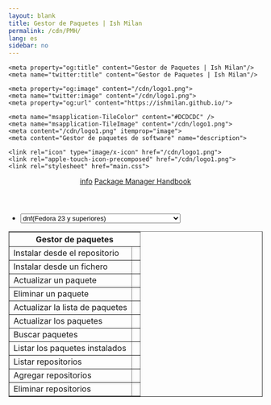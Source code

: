 ```yaml
---
layout: blank
title: Gestor de Paquetes | Ish Milan
permalink: /cdn/PMH/
lang: es
sidebar: no
---
```

<!DOCTYPE html>
<html lang="es">
<head>
    <title>Gestor de Paquetes | Ish Milan</title>
    <meta charset="utf-8" />
    <meta content='text/html; charset=utf-8' http-equiv='Content-Type'>
    <meta http-equiv='X-UA-Compatible' content='IE=edge'>
    <meta name='viewport' content='width=device-width, initial-scale=1.0, maximum-scale=1.0'>
	<meta name="author" content="Ish Milan" />
    <meta property="og:site_name" content="Gestor de Paquetes | Ish Milan">
    <meta name="twitter:site" content="@ish_milan">
    <meta name="twitter:card" content="summary_large_image">

    <meta property="og:title" content="Gestor de Paquetes | Ish Milan"/>
    <meta name="twitter:title" content="Gestor de Paquetes | Ish Milan"/>

	<meta property="og:image" content="/cdn/logo1.png">
	<meta name="twitter:image" content="/cdn/logo1.png">
	<meta property="og:url" content="https://ishmilan.github.io/">

    <meta name="msapplication-TileColor" content="#DCDCDC" />
    <meta name="msapplication-TileImage" content="/cdn/logo1.png">
    <meta content="/cdn/logo1.png" itemprop="image">
    <meta content="Gestor de paquetes de software" name="description">

	<link rel="icon" type="image/x-icon" href="/cdn/logo1.png">
    <link rel="apple-touch-icon-precomposed" href="/cdn/logo1.png">
	<link rel="stylesheet" href="main.css">
<body>
	<header>
		<hgroup>
			<a class="flotar-izq cambio" onclick="cambiar(this)">
				<div class="bar1"></div>
				<div class="bar2"></div>
				<div class="bar3"></div>
			</a>
			<a href="#" class="flotar-der" onclick="mostrarMensaje()">info</a>
			<a href="https://ishmilan.github.io/" id="titulo">Package Manager Handbook</a>
		</hgroup>
	</header>
	<section>
		<nav>
			<ul class="row-container margin-top margin-bottom" id="menu" style="display: flex;">
				<li class="row-content">
					<select id="gestores" onchange="llenarTabla(this.value);">
						<option selected="selected">Seleccione un gestor de paquetes</option>
						<optgroup label="deb">
							<option value="apt">apt(Debian y derivadas)</option>
						</optgroup>
						<optgroup label="rpm">
							<option value="zypper">zypper(openSUSE)</option>
							<option value="yum">yum(Fedora, CentOS y derivadas)</option>
							<option value="dnf" selected="selected">dnf(Fedora 23 y superiores)</option>
							<option value="urpmi">urpmi(Mandriva y Mageia)</option>
						</optgroup>
						<optgroup label="distribuciones independientes">
							<option value="equo">equo(Sabayon)</option>
							<option value="pacman">pacman(Arch,Manjaro y derivadas)</option>
							<option value="conary">conary(rPath y Foresight)</option>
							<option value="apk">apk(Alpine)</option>
						</optgroup>
						<optgroup label="slackware y derivadas">
							<option value="pkgtools">pkgtools(Slackware)</option>
							<option value="slackpkg">slackpkg(Slackware)</option>
							<option value="slaptget">slapt-get(Vector)</option>
							<option value="netpkg">netpkg(Zenwalk)</option>
						</optgroup>
						<optgroup label="gestores independientes">
							<option value="smart">smart(Mandriva, openSUSE y derivadas)</option>
							<option value="pkgcon">pkgcon(Fedora, Ubuntu, openSUSE, Mandriva)</option>
						</optgroup>
						<option value="portage">portage(Gentoo)</option>
						<option value="snap">snap(Snappy Ubuntu Core)</option>
					</select>
				</li>
			</ul>
		</nav>
		<table id="cheat-sheet" align="center" border="1">
			<tbody><tr><th colspan="2" id="PckMngr">Gestor de paquetes</th></tr>
			<tr><td class="command">Instalar desde el repositorio</td><td id="installPck"></td></tr>
			<tr><td class="command">Instalar desde un fichero</td><td id="installPckF"></td></tr>
			<tr><td class="command">Actualizar un paquete</td><td id="updatePck"></td></tr>
			<tr><td class="command">Eliminar un paquete</td><td id="removePck"></td></tr>
			<tr><td class="command">Actualizar la lista de paquetes</td><td id="updateRep"></td></tr>
			<tr><td class="command">Actualizar los paquetes</td><td id="upgrade"></td></tr>
			<tr><td class="command">Buscar paquetes</td><td id="search"></td></tr>
			<tr><td class="command">Listar los paquetes instalados</td><td id="listPck"></td></tr>
			<tr><td class="command">Listar repositorios</td><td id="listRep"></td></tr>
			<tr><td class="command">Agregar repositorios</td><td id="addRep"></td></tr>
			<tr><td class="command">Eliminar repositorios</td><td id="removeRep"></td></tr>
		</tbody></table>
	</section>
	<script src="main.js"></script>
</body>
</html>
